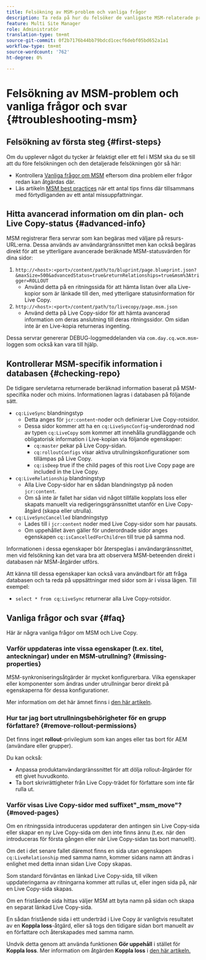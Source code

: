 ```yaml
---
title: Felsökning av MSM-problem och vanliga frågor
description: Ta reda på hur du felsöker de vanligaste MSM-relaterade problemen och får svar på de vanligaste MSM-relaterade frågorna.
feature: Multi Site Manager
role: Administratör
translation-type: tm+mt
source-git-commit: 0f2b7176b44bb79bdcd1cecf6debf05bd652a1a1
workflow-type: tm+mt
source-wordcount: '762'
ht-degree: 0%

---
```



# Felsökning av MSM-problem och vanliga frågor och svar {#troubleshooting-msm}

## Felsökning av första steg {#first-steps}

Om du upplever något du tycker är felaktigt eller ett fel i MSM ska du se till att du före felsökningen och den detaljerade felsökningen gör så här:

* Kontrollera [Vanliga frågor om MSM](#faq) eftersom dina problem eller frågor redan kan åtgärdas där.
* Läs artikeln [MSM best practices](best-practices.md) när ett antal tips finns där tillsammans med förtydliganden av ett antal missuppfattningar.

## Hitta avancerad information om din plan- och Live Copy-status {#advanced-info}

MSM registrerar flera servrar som kan begäras med väljare på resurs-URL:erna. Dessa används av användargränssnittet men kan också begäras direkt för att se ytterligare avancerade beräknade MSM-statusvärden för dina sidor:

1. `http://<host>:<port>/content/path/to/bluprint/page.blueprint.json?&maxSize=500&advancedStatus=true&returnRelationships=true&msm%3Atrigger=ROLLOUT`
   * Använd detta på en ritningssida för att hämta listan över alla Live-kopior som är länkade till den, med ytterligare statusinformation för Live Copy.
1. `http://<host>:<port>/content/path/to/livecopy/page.msm.json`
   * Använd detta på Live Copy-sidor för att hämta avancerad information om deras anslutning till deras ritningssidor. Om sidan inte är en Live-kopia returneras ingenting.

Dessa servrar genererar DEBUG-loggmeddelanden via `com.day.cq.wcm.msm`-loggen som också kan vara till hjälp.

## Kontrollerar MSM-specifik information i databasen {#checking-repo}

De tidigare servletarna returnerade beräknad information baserat på MSM-specifika noder och mixins. Informationen lagras i databasen på följande sätt.

* `cq:LiveSync` blandningstyp
   * Detta anges för `jcr:content`-noder och definierar Live Copy-rotsidor.
   * Dessa sidor kommer att ha en `cq:LiveSyncConfig`-underordnad nod av typen `cq:LiveCopy` som kommer att innehålla grundläggande och obligatorisk information i Live-kopian via följande egenskaper:
      * `cq:master` pekar på Live Copy-sidan.
      * `cq:rolloutConfigs` visar aktiva utrullningskonfigurationer som tillämpas på Live Copy.
      * `cq:isDeep` true if the child pages of this root Live Copy page are included in the Live Copy.
* `cq:LiveRelationship` blandningstyp
   * Alla Live Copy-sidor har en sådan blandningstyp på noden `jcr:content`.
   * Om så inte är fallet har sidan vid något tillfälle kopplats loss eller skapats manuellt via redigeringsgränssnittet utanför en Live Copy-åtgärd (skapa eller utrulla).
* `cq:LiveSyncCancelled` blandningstyp
   * Lades till i `jcr:content` noder med Live Copy-sidor som har pausats.
   * Om uppehållet även gäller för underordnade sidor anges egenskapen `cq:isCancelledForChildren` till true på samma nod.

Informationen i dessa egenskaper bör återspeglas i användargränssnittet, men vid felsökning kan det vara bra att observera MSM-beteenden direkt i databasen när MSM-åtgärder utförs.

Att känna till dessa egenskaper kan också vara användbart för att fråga databasen och ta reda på uppsättningar med sidor som är i vissa lägen. Till exempel:

* `select * from cq:LiveSync` returnerar alla Live Copy-rotsidor.

## Vanliga frågor och svar {#faq}

Här är några vanliga frågor om MSM och Live Copy.

### Varför uppdateras inte vissa egenskaper (t.ex. titel, anteckningar) under en MSM-utrullning? {#missing-properties}

MSM-synkroniseringsåtgärder är mycket konfigurerbara. Vilka egenskaper eller komponenter som ändras under utrullningar beror direkt på egenskaperna för dessa konfigurationer.

Mer information om det här ämnet finns i [den här artikeln](best-practices.md).

### Hur tar jag bort utrullningsbehörigheter för en grupp författare? {#remove-rollout-permissions}

Det finns inget **rollout**-privilegium som kan anges eller tas bort för AEM (användare eller grupper).

Du kan också:

* Anpassa produktanvändargränssnittet för att dölja rollout-åtgärder för ett givet huvudkonto.
* Ta bort skrivrättigheter från Live Copy-trädet för författare som inte får rulla ut.

### Varför visas Live Copy-sidor med suffixet&quot;_msm_move&quot;? {#moved-pages}

Om en ritningssida introduceras uppdaterar den antingen sin Live Copy-sida eller skapar en ny Live Copy-sida om den inte finns ännu (t.ex. när den introduceras för första gången eller när Live Copy-sidan tas bort manuellt).

Om det i det senare fallet däremot finns en sida utan egenskapen `cq:LiveRelationship` med samma namn, kommer sidans namn att ändras i enlighet med detta innan sidan Live Copy skapas.

Som standard förväntas en länkad Live Copy-sida, till vilken uppdateringarna av ritningarna kommer att rullas ut, eller ingen sida på, när en Live Copy-sida skapas.

Om en fristående sida hittas väljer MSM att byta namn på sidan och skapa en separat länkad Live Copy-sida.

En sådan fristående sida i ett underträd i Live Copy är vanligtvis resultatet av en **Koppla loss**-åtgärd, eller så togs den tidigare sidan bort manuellt av en författare och återskapades med samma namn.

Undvik detta genom att använda funktionen **Gör uppehåll** i stället för **Koppla loss**. Mer information om åtgärden **Koppla loss** i [den här artikeln.](creating-live-copies.md)
